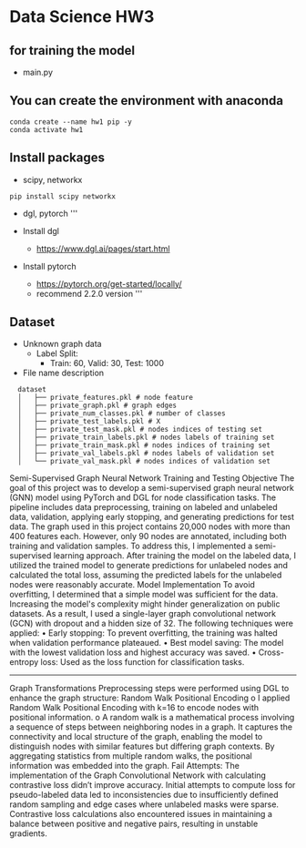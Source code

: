 # Data Science HW3

## for training the model
* main.py

## You can create the environment with anaconda
```
conda create --name hw1 pip -y
conda activate hw1
```
## Install packages
* scipy, networkx
```
pip install scipy networkx
```
* dgl, pytorch
'''
* Install dgl
  * https://www.dgl.ai/pages/start.html

* Install pytorch
  * https://pytorch.org/get-started/locally/
  * recommend 2.2.0 version
'''

## Dataset
* Unknown graph data
  * Label Split:
    * Train: 60, Valid: 30, Test: 1000
* File name description
```
  dataset
  │   ├── private_features.pkl # node feature
  │   ├── private_graph.pkl # graph edges
  │   ├── private_num_classes.pkl # number of classes
  │   ├── private_test_labels.pkl # X
  │   ├── private_test_mask.pkl # nodes indices of testing set
  │   ├── private_train_labels.pkl # nodes labels of training set
  │   ├── private_train_mask.pkl # nodes indices of training set
  │   ├── private_val_labels.pkl # nodes labels of validation set
  │   └── private_val_mask.pkl # nodes indices of validation set
```

Semi-Supervised Graph Neural Network Training and Testing
Objective
The goal of this project was to develop a semi-supervised graph neural network (GNN) model using PyTorch and DGL for node classification tasks. The pipeline includes data preprocessing, training on labeled and unlabeled data, validation, applying early stopping, and generating predictions for test data.
The graph used in this project contains 20,000 nodes with more than 400 features each. However, only 90 nodes are annotated, including both training and validation samples. To address this, I implemented a semi-supervised learning approach. After training the model on the labeled data, I utilized the trained model to generate predictions for unlabeled nodes and calculated the total loss, assuming the predicted labels for the unlabeled nodes were reasonably accurate.
Model Implementation
To avoid overfitting, I determined that a simple model was sufficient for the data. Increasing the model's complexity might hinder generalization on public datasets. As a result, I used a single-layer graph convolutional network (GCN) with dropout and a hidden size of 32.
The following techniques were applied:
•	Early stopping: To prevent overfitting, the training was halted when validation performance plateaued.
•	Best model saving: The model with the lowest validation loss and highest accuracy was saved.
•	Cross-entropy loss: Used as the loss function for classification tasks.
________________________________________
Graph Transformations
Preprocessing steps were performed using DGL to enhance the graph structure:
Random Walk Positional Encoding
o	I applied Random Walk Positional Encoding with k=16 to encode nodes with positional information.
o	A random walk is a mathematical process involving a sequence of steps between neighboring nodes in a graph. It captures the connectivity and local structure of the graph, enabling the model to distinguish nodes with similar features but differing graph contexts. By aggregating statistics from multiple random walks, the positional information was embedded into the graph.
Fail Attempts:
The implementation of the Graph Convolutional Network with calculating contrastive loss didn’t improve accuracy. Initial attempts to compute loss for pseudo-labeled data led to inconsistencies due to insufficiently defined random sampling and edge cases where unlabeled masks were sparse. Contrastive loss calculations also encountered issues in maintaining a balance between positive and negative pairs, resulting in unstable gradients.
